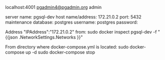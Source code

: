 localhost:4001
pgadmin4@pgadmin.org
admin

server name:        pgsql-dev
host name/address:  172.21.0.2 
port:               5432
maintenance database: postgres
username:           postgres
password: 

Address "IPAddress":"172.21.0.2" from:
sudo docker inspect pgsql-dev -f "{{json .NetworkSettings.Networks }}"

From directory where docker-compose.yml is located:
sudo docker-compose up -d
sudo docker-compose stop
